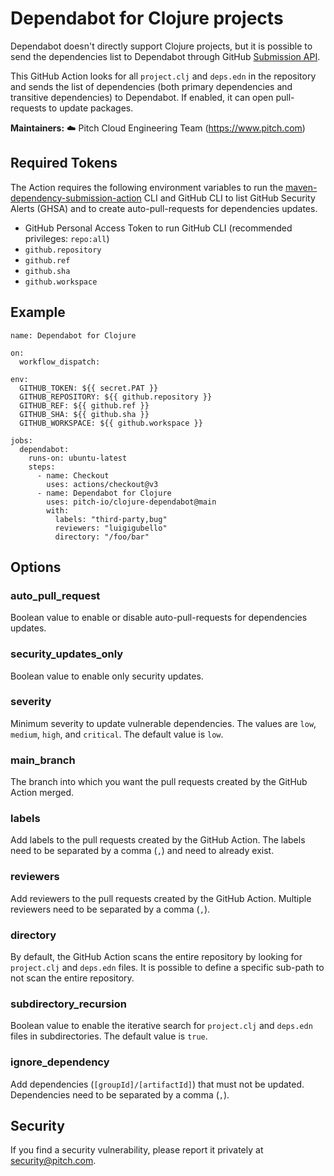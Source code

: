 # Dependabot for Clojure projects

Dependabot doesn't directly support Clojure projects, but it is possible to send the dependencies list to Dependabot through GitHub [Submission API](https://docs.github.com/en/code-security/supply-chain-security/understanding-your-software-supply-chain/using-the-dependency-submission-api). 

This GitHub Action looks for all `project.clj` and `deps.edn` in the repository and sends the list of dependencies (both primary dependencies and transitive dependencies) to Dependabot. If enabled, it can open pull-requests to update packages.

**Maintainers:** ☁️ Pitch Cloud Engineering Team (https://www.pitch.com)

## Required Tokens

The Action requires the following environment variables to run the [maven-dependency-submission-action](https://github.com/advanced-security/maven-dependency-submission-action) CLI and GitHub CLI to list GitHub Security Alerts (GHSA) and to create auto-pull-requests for dependencies updates.


- GitHub Personal Access Token to run GitHub CLI (recommended privileges: `repo:all`)
- `github.repository`
- `github.ref`
- `github.sha`
- `github.workspace`

## Example

```
name: Dependabot for Clojure

on:
  workflow_dispatch:

env:
  GITHUB_TOKEN: ${{ secret.PAT }}
  GITHUB_REPOSITORY: ${{ github.repository }}
  GITHUB_REF: ${{ github.ref }}
  GITHUB_SHA: ${{ github.sha }}
  GITHUB_WORKSPACE: ${{ github.workspace }}

jobs:
  dependabot:
    runs-on: ubuntu-latest
    steps:
      - name: Checkout
        uses: actions/checkout@v3
      - name: Dependabot for Clojure
        uses: pitch-io/clojure-dependabot@main
        with:
          labels: "third-party,bug"
          reviewers: "luigigubello"
          directory: "/foo/bar"
```

## Options

### auto_pull_request

Boolean value to enable or disable auto-pull-requests for dependencies updates.

### security_updates_only

Boolean value to enable only security updates.

### severity

Minimum severity to update vulnerable dependencies. The values are `low`, `medium`, `high`, and `critical`. The default value is `low`.

### main_branch

The branch into which you want the pull requests created by the GitHub Action merged.

### labels

Add labels to the pull requests created by the GitHub Action. The labels need to be separated by a comma (`,`) and need to already exist.

### reviewers

Add reviewers to the pull requests created by the GitHub Action. Multiple reviewers need to be separated by a comma (`,`).

### directory

By default, the GitHub Action scans the entire repository by looking for `project.clj` and `deps.edn` files. It is possible to define a specific sub-path to not scan the entire repository.

### subdirectory_recursion

Boolean value to enable the iterative search for `project.clj` and `deps.edn` files in subdirectories. The default value is `true`. 

### ignore_dependency

Add dependencies (`[groupId]/[artifactId]`) that must not be updated. Dependencies need to be separated by a comma (`,`).

## Security

If you find a security vulnerability, please report it privately at security@pitch.com.
